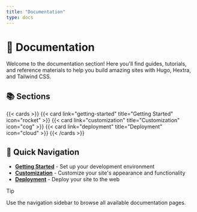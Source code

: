 ```yaml
---
title: "Documentation"
type: docs
---
```


# 📖 Documentation

Welcome to the documentation section! Here you'll find guides, tutorials, and reference materials to help you build amazing sites with Hugo, Hextra, and Tailwind CSS.

## 📚 Sections

{{< cards >}}
  {{< card link="getting-started" title="Getting Started" icon="rocket" >}}
  {{< card link="customization" title="Customization" icon="cog" >}}
  {{< card link="deployment" title="Deployment" icon="cloud" >}}
{{< /cards >}}

## 🚀 Quick Navigation

- **[Getting Started](getting-started)** - Set up your development environment
- **[Customization](customization)** - Customize your site's appearance and functionality
- **[Deployment](deployment)** - Deploy your site to the web

> [!TIP]
> Use the navigation sidebar to browse all available documentation pages.